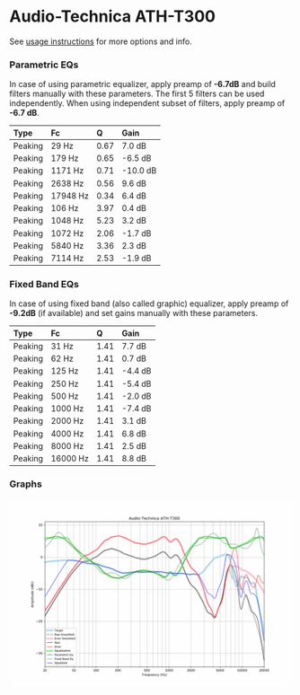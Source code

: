 # Audio-Technica ATH-T300
See [usage instructions](https://github.com/jaakkopasanen/AutoEq#usage) for more options and info.

### Parametric EQs
In case of using parametric equalizer, apply preamp of **-6.7dB** and build filters manually
with these parameters. The first 5 filters can be used independently.
When using independent subset of filters, apply preamp of **-6.7 dB**.

| Type    | Fc       |    Q | Gain     |
|:--------|:---------|:-----|:---------|
| Peaking | 29 Hz    | 0.67 | 7.0 dB   |
| Peaking | 179 Hz   | 0.65 | -6.5 dB  |
| Peaking | 1171 Hz  | 0.71 | -10.0 dB |
| Peaking | 2638 Hz  | 0.56 | 9.6 dB   |
| Peaking | 17948 Hz | 0.34 | 6.4 dB   |
| Peaking | 106 Hz   | 3.97 | 0.4 dB   |
| Peaking | 1048 Hz  | 5.23 | 3.2 dB   |
| Peaking | 1072 Hz  | 2.06 | -1.7 dB  |
| Peaking | 5840 Hz  | 3.36 | 2.3 dB   |
| Peaking | 7114 Hz  | 2.53 | -1.9 dB  |

### Fixed Band EQs
In case of using fixed band (also called graphic) equalizer, apply preamp of **-9.2dB**
(if available) and set gains manually with these parameters.

| Type    | Fc       |    Q | Gain    |
|:--------|:---------|:-----|:--------|
| Peaking | 31 Hz    | 1.41 | 7.7 dB  |
| Peaking | 62 Hz    | 1.41 | 0.7 dB  |
| Peaking | 125 Hz   | 1.41 | -4.4 dB |
| Peaking | 250 Hz   | 1.41 | -5.4 dB |
| Peaking | 500 Hz   | 1.41 | -2.0 dB |
| Peaking | 1000 Hz  | 1.41 | -7.4 dB |
| Peaking | 2000 Hz  | 1.41 | 3.1 dB  |
| Peaking | 4000 Hz  | 1.41 | 6.8 dB  |
| Peaking | 8000 Hz  | 1.41 | 2.5 dB  |
| Peaking | 16000 Hz | 1.41 | 8.8 dB  |

### Graphs
![](./Audio-Technica%20ATH-T300.png)